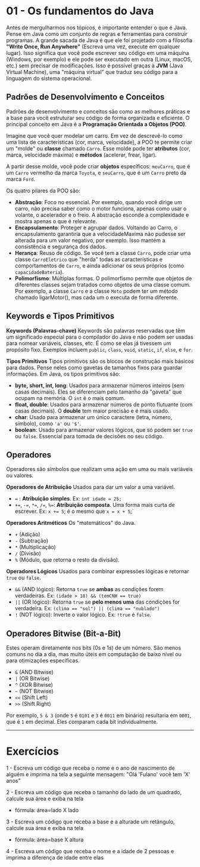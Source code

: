 # 01 - Os fundamentos do Java 

Antes de mergulharmos nos tópicos, é importante entender o que é Java. Pense em Java como um conjunto de regras e ferramentas para construir programas. A grande sacada de Java é que ele foi projetado com a filosofia **"Write Once, Run Anywhere"** (Escreva uma vez, execute em qualquer lugar). Isso significa que você pode escrever seu código em uma máquina (Windows, por exemplo) e ele pode ser executado em outra (Linux, macOS, etc.) sem precisar de modificações. Isso é possível graças à **JVM** (Java Virtual Machine), uma "máquina virtual" que traduz seu código para a linguagem do sistema operacional.

## Padrões de Desenvolvimento e Conceitos
Padrões de desenvolvimento e conceitos são como as melhores práticas e a base para você estruturar seu código de forma organizada e eficiente. O principal conceito em Java é a **Programação Orientada a Objetos (POO)**.

Imagine que você quer modelar um carro. Em vez de descrevê-lo como uma lista de características (cor, marca, velocidade), a POO te permite criar um "molde" ou **classe** chamado ``Carro``. Esse molde pode ter **atributos** (cor, marca, velocidade máxima) e **métodos** (acelerar, frear, ligar).

A partir desse molde, você pode criar **objetos** específicos: ``meuCarro``, que é um ``Carro`` vermelho da marca ``Toyota``, e ``seuCarro``, que é um ``Carro`` preto da marca ``Ford``.

Os quatro pilares da POO são:
- **Abstração**: Foco no essencial. Por exemplo, quando você dirige um carro, não precisa saber como o motor funciona, apenas como usar o volante, o acelerador e o freio. A abstração esconde a complexidade e mostra apenas o que é relevante.
- **Encapsulamento**: Proteger e agrupar dados. Voltando ao Carro, o encapsulamento garantiria que a velocidadeMaxima não pudesse ser alterada para um valor negativo, por exemplo. Isso mantém a consistência e segurança dos dados.
- **Herança**: Reuso de código. Se você tem a classe ``Carro``, pode criar uma classe ``CarroEletrico`` que "herda" todas as características e comportamentos de ``Carro``, e ainda adicionar os seus próprios (como ``capacidadeBateria``).
- **Polimorfismo**: Múltiplas formas. O polimorfismo permite que objetos de diferentes classes sejam tratados como objetos de uma classe comum. Por exemplo, a classe ``Carro`` e a classe ``Moto`` podem ter um método chamado ligarMotor(), mas cada um o executa de forma diferente.

## Keywords e Tipos Primitivos
**Keywords (Palavras-chave)**
Keywords são palavras reservadas que têm um significado especial para o compilador do Java e não podem ser usadas para nomear variáveis, classes, etc. É como se elas já tivessem um propósito fixo. Exemplos incluem ``public``, ``class``, ``void``, ``static``, ``if``, ``else``, e ``for``.

**Tipos Primitivos**
Tipos primitivos são os blocos de construção mais básicos para dados. Pense neles como gavetas de tamanhos fixos para guardar informações. Em Java, os tipos primitivos são:
- **byte, short, int, long**: Usados para armazenar números inteiros (sem casas decimais). Eles se diferenciam pelo tamanho da "gaveta" que ocupam na memória. O ``int`` é o mais comum.
- **float, double**: Usados para armazenar números de ponto flutuante (com casas decimais). O **double** tem maior precisão e é mais usado.
- **char**: Usado para armazenar um único caractere (letra, número, símbolo), como ``'a'`` ou ``'$'``.
- **boolean**: Usado para armazenar valores lógicos, que só podem ser ``true`` ou ``false``. Essencial para tomada de decisões no seu código.

## Operadores
Operadores são símbolos que realizam uma ação em uma ou mais variáveis ou valores.

**Operadores de Atribuição**
Usados para dar um valor a uma variável.

- ``=`` : **Atribuição simples**. Ex: ``int idade = 25;``
- ``+=``, ``-=``, ``*=``, ``/=``, ``%=``: **Atribuição composta**. Uma forma mais curta de escrever. Ex: ``x += 5``; é o mesmo que ``x = x + 5``;`

**Operadores Aritméticos**
Os "matemáticos" do Java.

- ``+`` (Adição)
- ``-`` (Subtração)
- ``*`` (Multiplicação)
- ``/`` (Divisão)
- ``%`` (Módulo, que retorna o resto da divisão).

**Operadores Lógicos**
Usados para combinar expressões lógicas e retornar ``true`` ou ``false``.

- ``&&`` (AND lógico): Retorna ``true`` se **ambas** as condições forem verdadeiras. Ex: ``(idade > 18) && (temCNH == true)``
- ``||`` (OR lógico): Retorna ``true`` se **pelo menos uma** das condições for verdadeira. Ex: ``(clima == "sol") || (clima == "nublado")``
- ``!`` (NOT lógico): Inverte o valor lógico. Ex: ``!true`` é ``false``.

## Operadores Bitwise (Bit-a-Bit)
Estes operam diretamente nos bits (0s e 1s) de um número. São menos comuns no dia a dia, mas muito úteis em computação de baixo nível ou para otimizações específicas.
- ``&`` (AND Bitwise)
- ``|`` (OR Bitwise)
- ``^`` (XOR Bitwise)
- ``~`` (NOT Bitwise)
- ``<<`` (Shift Left)
- ``>>`` (Shift Right)

Por exemplo, ``5 & 3`` (onde ``5`` é ``0101`` e ``3`` é ``0011`` em binário) resultaria em ``0001``, que é ``1`` em decimal. Eles comparam cada bit individualmente.

---

# Exercícios
1 - Escreva um código que receba o nome e o ano de nascimento de alguém e imprima na tela a seguinte mensagem: "Olá 'Fulano' você tem 'X' anos"

2 - Escreva um código que receba o tamanho do lado de um quadrado, calcule sua área e exiba na tela
  - fórmula: área=lado X lado

3 - Escreva um código que receba a base e a alturade um retângulo, calcule sua área e exiba na tela
  - fórmula: área=base X altura

4 - Escreva um código que receba o nome e a idade de 2 pessoas e imprima a diferença de idade entre elas